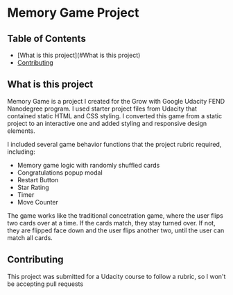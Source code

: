 # Memory Game Project

## Table of Contents

* [What is this project](#What is this project)
* [Contributing](#contributing)

## What is this project

Memory Game is a project I created for the Grow with Google Udacity FEND Nanodegree program. I used starter project files from Udacity that contained static HTML and CSS styling. I converted this game from a static project to an interactive one and added styling and responsive design elements.

I included several game behavior functions that the project rubric required, including:
* Memory game logic with randomly shuffled cards
* Congratulations popup modal
* Restart Button
* Star Rating
* Timer
* Move Counter

The game works like the traditional concetration game, where the user flips two cards over at a time. If the cards match, they stay turned over. If not, they are flipped face down and the user flips another two, until the user can match all cards. 

## Contributing

This project was submitted for a Udacity course to follow a rubric, so I won't be accepting pull requests
